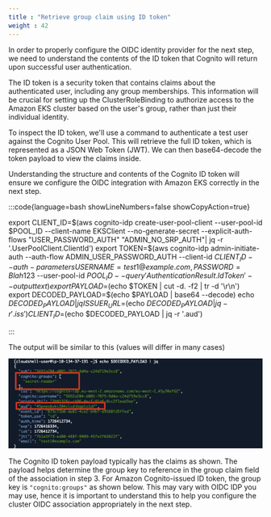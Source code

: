 ```yaml
---
title : "Retrieve group claim using ID token"
weight : 42
---
```

In order to properly configure the OIDC identity provider for the next step, we need to understand the contents of the ID token that Cognito will return upon successful user authentication.

The ID token is a security token that contains claims about the authenticated user, including any group memberships. This information will be crucial for setting up the ClusterRoleBinding to authorize access to the Amazon EKS cluster based on the user's group, rather than just their individual identity.

To inspect the ID token, we'll use a command to authenticate a test user against the Cognito User Pool. This will retrieve the full ID token, which is represented as a JSON Web Token (JWT). We can then base64-decode the token payload to view the claims inside.

Understanding the structure and contents of the Cognito ID token will ensure we configure the OIDC integration with Amazon EKS correctly in the next step.

:::code{language=bash showLineNumbers=false showCopyAction=true}


export CLIENT_ID=$(aws cognito-idp create-user-pool-client --user-pool-id $POOL_ID  --client-name EKSClient --no-generate-secret --explicit-auth-flows "USER_PASSWORD_AUTH" "ADMIN_NO_SRP_AUTH"| jq -r '.UserPoolClient.ClientId')
export TOKEN=$(aws cognito-idp admin-initiate-auth --auth-flow ADMIN_USER_PASSWORD_AUTH --client-id $CLIENT_ID --auth-parameters USERNAME=test1@example.com,PASSWORD=Blah123$ --user-pool-id $POOL_ID --query 'AuthenticationResult.IdToken' --output text)
export PAYLOAD=$(echo $TOKEN | cut -d. -f2 | tr -d '\r\n')
export DECODED_PAYLOAD=$(echo $PAYLOAD | base64 --decode)
echo $DECODED_PAYLOAD | jq
ISSUER_URL=$(echo $DECODED_PAYLOAD | jq -r '.iss')
CLIENT_ID=$(echo $DECODED_PAYLOAD | jq -r '.aud')

:::

The output will be similar to this (values will differ in many cases)

![oidc_cognito_groupclaim](/static/images/iam/oidc-cognito/oidc-eks-cognito-groupclaim.jpg)

The Cognito ID token payload typically has the claims as shown. The payload helps determine the group key to reference in the group claim field of the association in step 3. For Amazon Cognito-issued ID token, the group key is `"cognito:groups"` as shown below. This may vary with OIDC IDP you may use, hence it is important to understand this to help you configure the cluster OIDC association appropriately in the next step.

